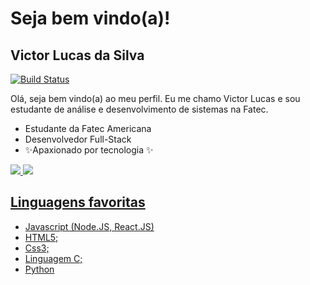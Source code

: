 # Seja bem vindo(a)!
## Victor Lucas da Silva

[![Build Status](https://travis-ci.org/joemccann/dillinger.svg?branch=master)](https://travis-ci.org/joemccann/dillinger)

Olá, seja bem vindo(a) ao meu perfil. Eu me chamo Victor Lucas e sou estudante de análise e desenvolvimento de sistemas na Fatec.

- Estudante da Fatec Americana
- Desenvolvedor Full-Stack
- ✨Apaxionado por tecnologia ✨

<div>
  <a href="https://github.com/victorlsilva694/victorlsilva694">
    <img heigth="180em" src="https://github-readme-stats.vercel.app/api?username=anuraghazra&show_icons=true&theme=radical">
    <img heigth="180em" src="https://github-readme-stats.vercel.app/api/pin/?username=victorlsilva694&repo=github-readme-stats">
</div>

## Linguagens favoritas

- Javascript (Node.JS, React.JS)
- HTML5;
- Css3;
- Linguagem C;
- Python
